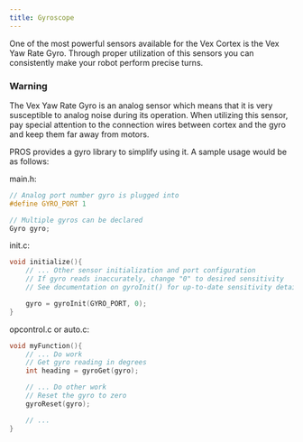 ```yaml
---
title: Gyroscope
---
```


One of the most powerful sensors available for the Vex Cortex is the Vex Yaw Rate Gyro. Through proper utilization of this sensors you can consistently make your robot perform precise turns.

### Warning
The Vex Yaw Rate Gyro is an analog sensor which means that it is very susceptible to analog noise during its operation. When utilizing this sensor, pay special attention to the connection wires between cortex and the gyro and keep them far away from motors.

PROS provides a gyro library to simplify using it. A sample usage would be as follows:

main.h:
```c
// Analog port number gyro is plugged into
#define GYRO_PORT 1

// Multiple gyros can be declared
Gyro gyro;
```

init.c:
```c
void initialize(){
    // ... Other sensor initialization and port configuration
    // If gyro reads inaccurately, change "0" to desired sensitivity
    // See documentation on gyroInit() for up-to-date sensitivity details

    gyro = gyroInit(GYRO_PORT, 0);
}
```

opcontrol.c or auto.c:
```c
void myFunction(){
    // ... Do work
    // Get gyro reading in degrees
    int heading = gyroGet(gyro);

    // ... Do other work
    // Reset the gyro to zero
    gyroReset(gyro);

    // ...
}
```
